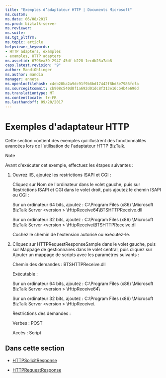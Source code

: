 ```yaml
---
title: "Exemples d’adaptateur HTTP | Documents Microsoft"
ms.custom: 
ms.date: 06/08/2017
ms.prod: biztalk-server
ms.reviewer: 
ms.suite: 
ms.tgt_pltfrm: 
ms.topic: article
helpviewer_keywords:
- HTTP adapters, examples
- examples, HTTP adapters
ms.assetid: 6796ea39-2947-45df-b228-1ecdb23a7ab8
caps.latest.revision: "9"
author: MandiOhlinger
ms.author: mandia
manager: anneta
ms.openlocfilehash: c4eb20ba2a9dc91f9b8bd17442f8bd3e7986fcfa
ms.sourcegitcommit: cb908c540d8f1a692d01dc8f313e16cb4b4e696d
ms.translationtype: MT
ms.contentlocale: fr-FR
ms.lasthandoff: 09/20/2017
---
```

# <a name="http-adapter-samples"></a>Exemples d'adaptateur HTTP
Cette section contient des exemples qui illustrent des fonctionnalités avancées lors de l'utilisation de l'adaptateur HTTP BizTalk.  
  
> [!NOTE]
>  Avant d'exécuter cet exemple, effectuez les étapes suivantes :  
>   
>  1.  Ouvrez IIS, ajoutez les restrictions ISAPI et CGI :  
>   
>      Cliquez sur Nom de l'ordinateur dans le volet gauche, puis sur Restrictions ISAPI et CGI dans le volet droit, puis ajoutez le chemin ISAPI ou CGI :  
>   
>      Sur un ordinateur 64 bits, ajoutez : C:\Program Files (x86) \Microsoft BizTalk Server \<version > \HttpReceive64\BTSHTTPReceive.dll  
>   
>      Sur un ordinateur 32 bits, ajoutez : C:\Program Files (x86) \Microsoft BizTalk Server \<version > \HttpReceive\BTSHTTPReceive.dll  
>   
>      Cochez le chemin de l'extension autorisé ou exécutez-le.  
> 2.  Cliquez sur HTTPRequestResponseSample dans le volet gauche, puis sur Mappage de gestionnaires dans le volet central, puis cliquez sur Ajouter un mappage de scripts avec les paramètres suivants :  
>   
>      Chemin des demandes : BTSHTTPReceive.dll  
>   
>      Exécutable :  
>   
>      Sur un ordinateur 64 bits, ajoutez : C:\Program Files (x86) \Microsoft BizTalk Server \<version > \HttpReceive64\  
>   
>      Sur un ordinateur 32 bits, ajoutez : C:\Program Files (x86) \Microsoft BizTalk Server \<version > \HttpReceive\  
>   
>      Restrictions des demandes :  
>   
>      Verbes : POST  
>   
>      Accès : Script  
  
## <a name="in-this-section"></a>Dans cette section  
  
-   [HTTPSolicitResponse](../core/httpsolicitresponse.md)  
  
-   [HTTPRequestResponse](../core/httprequestresponse.md)